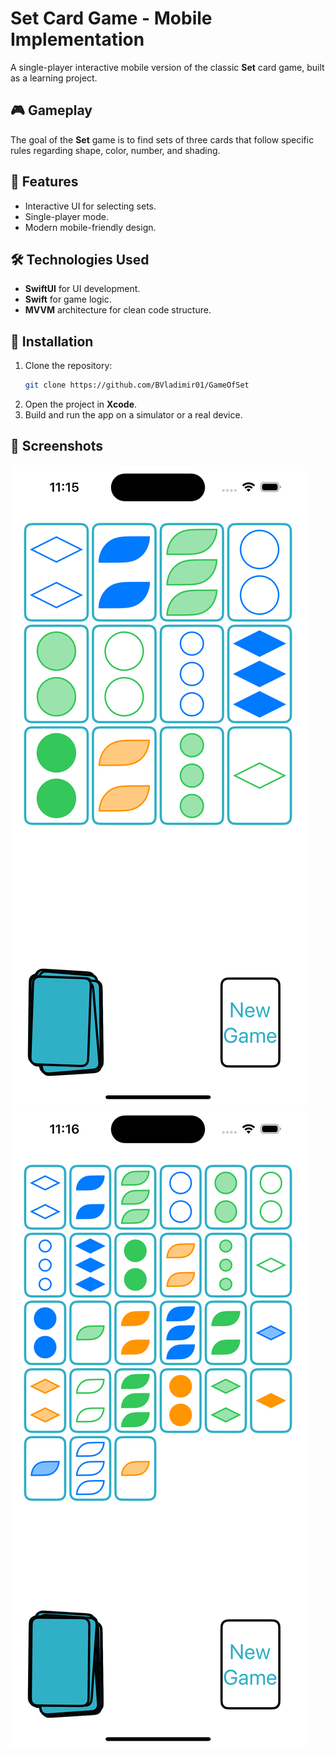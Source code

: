 # Set Card Game - Mobile Implementation

A single-player interactive mobile version of the classic **Set** card game, built as a learning project.

## 🎮 Gameplay
The goal of the **Set** game is to find sets of three cards that follow specific rules regarding shape, color, number, and shading.

## 📌 Features
- Interactive UI for selecting sets.
- Single-player mode.
- Modern mobile-friendly design.

## 🛠 Technologies Used
- **SwiftUI** for UI development.
- **Swift** for game logic.
- **MVVM** architecture for clean code structure.

## 🚀 Installation
1. Clone the repository:
   ```sh
   git clone https://github.com/BVladimir01/GameOfSet
   ```
2. Open the project in **Xcode**.
3. Build and run the app on a simulator or a real device.

## 📱 Screenshots
![Screenshot 1](Screenshots/Screenshot1.png)
![Screenshot 2](Screenshots/Screenshot2.png)
